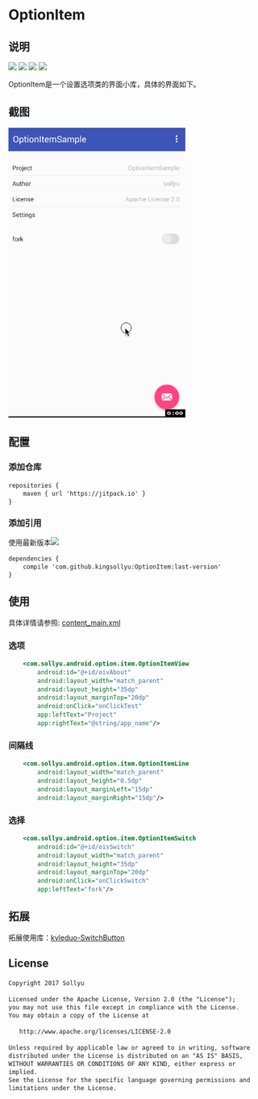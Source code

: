 # OptionItem

## 说明

[![](https://img.shields.io/badge/platform-Android-yellow.svg)](https://www.android.com)
[![](https://jitpack.io/v/kingsollyu/OptionItem.svg)](https://jitpack.io/#kingsollyu/OptionItem)
[![](https://img.shields.io/badge/API-15%2B-brightgreen.svg?style=flat)](https://android-arsenal.com/api?level=15)
[![](https://img.shields.io/badge/license-Apache%202-4EB1BA.svg?style=flat-square)](https://www.apache.org/licenses/LICENSE-2.0.html)

OptionItem是一个设置选项类的界面小库，具体的界面如下。

## 截图

![](./screenshot/1.gif)

## 配置

### 添加仓库

```
repositories {
    maven { url 'https://jitpack.io' }
}
```

### 添加引用
使用最新版本[![](https://jitpack.io/v/kingsollyu/OptionItem.svg)](https://jitpack.io/#kingsollyu/OptionItem)
```
dependencies {
    compile 'com.github.kingsollyu:OptionItem:last-version'
}
```

## 使用

具体详情请参照: [content_main.xml](./app/src/main/res/layout/content_main.xml)

### 选项

```xml
    <com.sollyu.android.option.item.OptionItemView
        android:id="@+id/oivAbout"
        android:layout_width="match_parent"
        android:layout_height="35dp"
        android:layout_marginTop="20dp"
        android:onClick="onClickTest"
        app:leftText="Project"
        app:rightText="@string/app_name"/>
```

### 间隔线
```xml
    <com.sollyu.android.option.item.OptionItemLine
        android:layout_width="match_parent"
        android:layout_height="0.5dp"
        android:layout_marginLeft="15dp"
        android:layout_marginRight="15dp"/>
```

### 选择
```xml
    <com.sollyu.android.option.item.OptionItemSwitch
        android:id="@+id/oisSwitch"
        android:layout_width="match_parent"
        android:layout_height="35dp"
        android:layout_marginTop="20dp"
        android:onClick="onClickSwitch"
        app:leftText="fork"/>
```

## 拓展

拓展使用库：[kyleduo-SwitchButton](https://github.com/kyleduo/SwitchButton)

## License

```
Copyright 2017 Sollyu

Licensed under the Apache License, Version 2.0 (the "License");
you may not use this file except in compliance with the License.
You may obtain a copy of the License at

   http://www.apache.org/licenses/LICENSE-2.0

Unless required by applicable law or agreed to in writing, software
distributed under the License is distributed on an "AS IS" BASIS,
WITHOUT WARRANTIES OR CONDITIONS OF ANY KIND, either express or implied.
See the License for the specific language governing permissions and
limitations under the License.
```